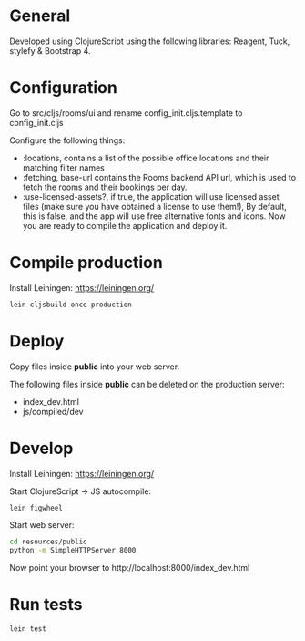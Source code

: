 # General

Developed using ClojureScript using the following libraries: Reagent, Tuck, stylefy & Bootstrap 4.

# Configuration

Go to src/cljs/rooms/ui and rename config_init.cljs.template to config_init.cljs

Configure the following things:
- :locations, contains a list of the possible office locations and their matching filter names
- :fetching, base-url contains the Rooms backend API url, which is used to fetch the rooms and their bookings per day.
- :use-licensed-assets?, if true, the application will use licensed asset files (make sure you have obtained a license to use them!), By default, this is false, and the app will use free alternative fonts and icons.
Now you are ready to compile the application and deploy it.

# Compile production

Install Leiningen: https://leiningen.org/

```bash
lein cljsbuild once production
```

# Deploy

Copy files inside **public** into your web server.

The following files inside **public** can be deleted on the production server:
- index_dev.html
- js/compiled/dev

# Develop

Install Leiningen: https://leiningen.org/

Start ClojureScript -> JS autocompile:

```bash
lein figwheel
```

Start web server:

```bash
cd resources/public
python -m SimpleHTTPServer 8000
```

Now point your browser to http://localhost:8000/index_dev.html

# Run tests

```bash
lein test
```
